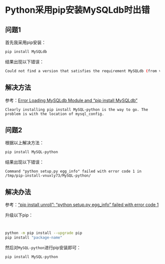 ﻿# Python采用pip安装MySQLdb时出错

## 问题1

首先我采用pip安装：

```bash
pip install MySQLdb
```

结果出现以下错误：

```bash
Could not find a version that satisfies the requirement MySQLdb (from versions:)No matching distribution found for MySQLdb
```
## 解决方法

参考：[Error Loading MySQLdb Module and “pip install MySQLdb”](https://stackoverflow.com/questions/34030215/error-loading-mysqldb-module-and-pip-install-mysqldb)

```
Clearly installing pip install MySQL-python is the way to go. The problem is with the location of mysql_config.
```

## 问题2

根据以上解决方法：

```bash
pip install MySQL-python
```

结果出现以下错误：

```
Command "python setup.py egg_info" failed with error code 1 in /tmp/pip-install-vnuxly73/MySQL-python/
```

## 解决办法

参考：[“pip install unroll”: “python setup.py egg_info” failed with error code 1](https://stackoverflow.com/questions/35991403/pip-install-unroll-python-setup-py-egg-info-failed-with-error-code-1)

升级以下pip：

```bash


python -m pip install --upgrade pip
pip install "package-name"
```

然后对`MySQL-python`进行pip安装即可：

```bash
pip install MySQL-python
```

